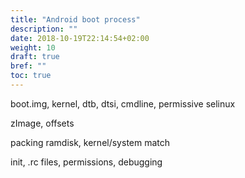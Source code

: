 ```yaml
---
title: "Android boot process"
description: ""
date: 2018-10-19T22:14:54+02:00
weight: 10
draft: true
bref: ""
toc: true
---
```


boot.img, kernel, dtb, dtsi, cmdline, permissive selinux

zImage, offsets

packing ramdisk, kernel/system match

init, .rc files, permissions, debugging

<!-- TODO: Find a better guide, there was some blogpost somewhere... -->

